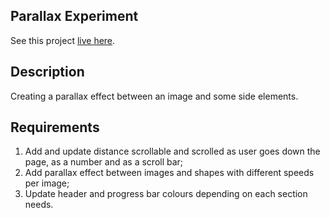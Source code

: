 
## Parallax Experiment

See this project [live here](https://mo-parallax-experiment.netlify.app/).


## Description

Creating a parallax effect between an image and some side elements.


## Requirements

1. Add and update distance scrollable and scrolled as user goes down the page, as a number and as a scroll bar;
2. Add parallax effect between images and shapes with different speeds per image;
3. Update header and progress bar colours depending on each section needs.
